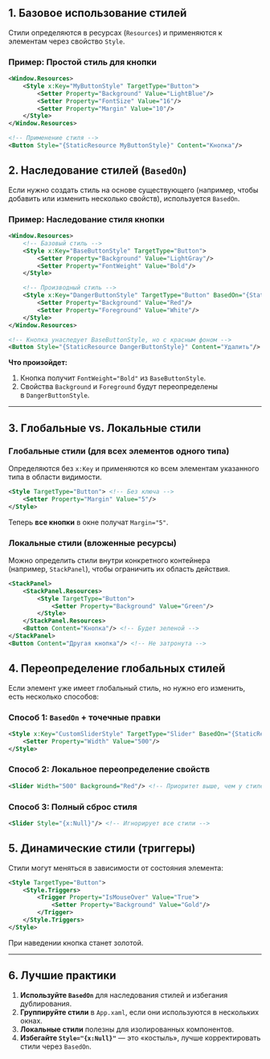 ## **1. Базовое использование стилей**

Стили определяются в ресурсах (`Resources`) и применяются к элементам через свойство `Style`.

### **Пример: Простой стиль для кнопки**
```xml
<Window.Resources>
    <Style x:Key="MyButtonStyle" TargetType="Button">
        <Setter Property="Background" Value="LightBlue"/>
        <Setter Property="FontSize" Value="16"/>
        <Setter Property="Margin" Value="10"/>
    </Style>
</Window.Resources>

<!-- Применение стиля -->
<Button Style="{StaticResource MyButtonStyle}" Content="Кнопка"/>
```
## **2. Наследование стилей (`BasedOn`)**

Если нужно создать стиль на основе существующего (например, чтобы добавить или изменить несколько свойств), используется `BasedOn`.

### **Пример: Наследование стиля кнопки**
```xml
<Window.Resources>
    <!-- Базовый стиль -->
    <Style x:Key="BaseButtonStyle" TargetType="Button">
        <Setter Property="Background" Value="LightGray"/>
        <Setter Property="FontWeight" Value="Bold"/>
    </Style>

    <!-- Производный стиль -->
    <Style x:Key="DangerButtonStyle" TargetType="Button" BasedOn="{StaticResource BaseButtonStyle}">
        <Setter Property="Background" Value="Red"/>
        <Setter Property="Foreground" Value="White"/>
    </Style>
</Window.Resources>

<!-- Кнопка унаследует BaseButtonStyle, но с красным фоном -->
<Button Style="{StaticResource DangerButtonStyle}" Content="Удалить"/>
```
**Что произойдет:**

1. Кнопка получит `FontWeight="Bold"` из `BaseButtonStyle`.
2. Свойства `Background` и `Foreground` будут переопределены в `DangerButtonStyle`.

---

## **3. Глобальные vs. Локальные стили**

### **Глобальные стили (для всех элементов одного типа)**

Определяются без `x:Key` и применяются ко всем элементам указанного типа в области видимости.
```xml
<Style TargetType="Button"> <!-- Без ключа -->
    <Setter Property="Margin" Value="5"/>
</Style>
```
Теперь **все кнопки** в окне получат `Margin="5"`.

### **Локальные стили (вложенные ресурсы)**

Можно определить стили внутри конкретного контейнера (например, `StackPanel`), чтобы ограничить их область действия.
```xml
<StackPanel>
    <StackPanel.Resources>
        <Style TargetType="Button">
            <Setter Property="Background" Value="Green"/>
        </Style>
    </StackPanel.Resources>
    <Button Content="Кнопка"/> <!-- Будет зеленой -->
</StackPanel>
<Button Content="Другая кнопка"/> <!-- Не затронута -->
```
## **4. Переопределение глобальных стилей**

Если элемент уже имеет глобальный стиль, но нужно его изменить, есть несколько способов:

### **Способ 1: `BasedOn` + точечные правки**
```xml
<Style x:Key="CustomSliderStyle" TargetType="Slider" BasedOn="{StaticResource {x:Type Slider}}">
    <Setter Property="Width" Value="500"/>
</Style>
```
### **Способ 2: Локальное переопределение свойств**
```xml
<Slider Width="500" Background="Red"/> <!-- Приоритет выше, чем у стилей -->
```
### **Способ 3: Полный сброс стиля**
```xml
<Slider Style="{x:Null}"/> <!-- Игнорирует все стили -->
```
## **5. Динамические стили (триггеры)**

Стили могут меняться в зависимости от состояния элемента:
```xml
<Style TargetType="Button">
    <Style.Triggers>
        <Trigger Property="IsMouseOver" Value="True">
            <Setter Property="Background" Value="Gold"/>
        </Trigger>
    </Style.Triggers>
</Style>
```
При наведении кнопка станет золотой.

---

## **6. Лучшие практики**

1. **Используйте `BasedOn`** для наследования стилей и избегания дублирования.
2. **Группируйте стили** в `App.xaml`, если они используются в нескольких окнах.
3. **Локальные стили** полезны для изолированных компонентов.
4. **Избегайте `Style="{x:Null}"`** — это «костыль», лучше корректировать стили через `BasedOn`.
